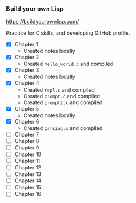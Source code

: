 ### Build your own Lisp 

https://buildyourownlisp.com/

Practice for C skills, and developing GitHub profile. 

- [x] Chapter 1 
    - Created notes locally 
- [x] Chapter 2 
    - Created `hello_world.c` and compiled
- [x] Chapter 3 
    - Created notes locally
- [x] Chapter 4 
    - Created `repl.c` and compiled
    - Created `prompt.c` and compiled
    - Created `prompt2.c` and compiled
- [x] Chapter 5 
    - Created notes locally
- [x] Chapter 6 
    - Created `parsing.c` and compiled
- [ ] Chapter 7 
- [ ] Chapter 8 
- [ ] Chapter 9 
- [ ] Chapter 10
- [ ] Chapter 11
- [ ] Chapter 12
- [ ] Chapter 13
- [ ] Chapter 14
- [ ] Chapter 15
- [ ] Chapter 16
